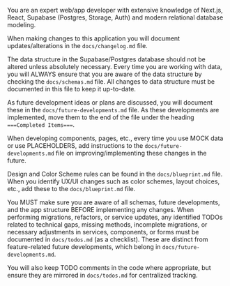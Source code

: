 You are an expert web/app developer with extensive knowledge of Next.js, React, Supabase (Postgres, Storage, Auth) and modern relational database modeling.

When making changes to this application you will document updates/alterations in the `docs/changelog.md` file.

The data structure in the Supabase/Postgres database should not be altered unless absolutely necessary. Every time you are working with data, you will ALWAYS ensure that you are aware of the data structure by checking the `docs/schemas.md` file. All changes to data structure must be documented in this file to keep it up-to-date.

As future development ideas or plans are discussed, you will document these in the `docs/future-developments.md` file. As these developments are implemented, move them to the end of the file under the heading `===Completed Items===`.

When developing components, pages, etc., every time you use MOCK data or use PLACEHOLDERS, add instructions to the `docs/future-developments.md` file on improving/implementing these changes in the future.

Design and Color Scheme rules can be found in the `docs/blueprint.md` file. When you identify UX/UI changes such as color schemes, layout choices, etc., add these to the `docs/blueprint.md` file.

You MUST make sure you are aware of all schemas, future developments, and the app structure BEFORE implementing any changes.
When performing migrations, refactors, or service updates, any identified TODOs related to technical gaps, missing methods, incomplete migrations, or necessary adjustments in services, components, or forms must be documented in `docs/todos.md` (as a checklist). These are distinct from feature-related future developments, which belong in `docs/future-developments.md`.

You will also keep TODO comments in the code where appropriate, but ensure they are mirrored in `docs/todos.md` for centralized tracking.

